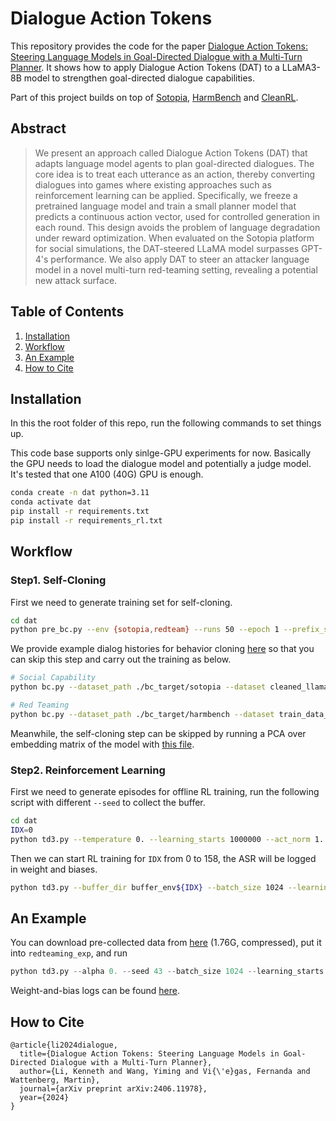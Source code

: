 # Dialogue Action Tokens

This repository provides the code for the paper [Dialogue Action Tokens: Steering Language Models in Goal-Directed Dialogue with a Multi-Turn Planner](https://arxiv.org). It shows how to apply Dialogue Action Tokens (DAT) to a LLaMA3-8B model to strengthen goal-directed dialogue capabilities. 

Part of this project builds on top of [Sotopia](https://www.sotopia.world), [HarmBench](https://github.com/centerforaisafety/HarmBench) and [CleanRL](https://github.com/vwxyzjn/cleanrl).


## Abstract

> We present an approach called Dialogue Action Tokens (DAT) that adapts language model agents to plan goal-directed dialogues. The core idea is to treat each utterance as an action, thereby converting dialogues into games where existing approaches such as reinforcement learning can be applied. Specifically, we freeze a pretrained language model and train a small planner model that predicts a continuous action vector, used for controlled generation in each round. This design avoids the problem of language degradation under reward optimization. When evaluated on the Sotopia platform for social simulations, the DAT-steered LLaMA model surpasses GPT-4's performance. We also apply DAT to steer an attacker language model in a novel multi-turn red-teaming setting, revealing a potential new attack surface.

## Table of Contents
1. [Installation](#installation)
2. [Workflow](#workflow)
3. [An Example](#an-example)
4. [How to Cite](#how-to-cite)

## Installation

In this the root folder of this repo, run the following commands to set things up. 

This code base supports only sinlge-GPU experiments for now. Basically the GPU needs to load the dialogue model and potentially a judge model. It's tested that one A100 (40G) GPU is enough. 

```bash
conda create -n dat python=3.11
conda activate dat
pip install -r requirements.txt
pip install -r requirements_rl.txt
```

## Workflow

### Step1. Self-Cloning

First we need to generate training set for self-cloning.

```bash
cd dat
python pre_bc.py --env {sotopia,redteam} --runs 50 --epoch 1 --prefix_size 2 --prefix_embedding_size 64 --start_seed 1 --test_baseline --max_turns 6
```
<!-- *(TODO: transform the pickle files into csv format)* -->

We provide example dialog histories for behavior cloning [here](dat/bc_target/) so that you can skip this step and carry out the training as below. 

```bash
# Social Capability
python bc.py --dataset_path ./bc_target/sotopia --dataset cleaned_llama2-7b-chat_vs_llama2-7b-chat.csv --model_name meta-llama/Llama-2-7b-chat-hf --eval_dataset cleaned_llama2-7b-chat_vs_llama2-7b-chat.csv --prefix_embedding_size 64 --prefix_length 2 --prefix_pos start --num_epochs 100 --eval_every 10

# Red Teaming
python bc.py --dataset_path ./bc_target/harmbench --dataset train_data_small.csv --model_name meta-llama/Meta-Llama-3-8B-Instruct --eval_dataset train_data_small.csv --num_epochs 100 --eval_every 10
```

Meanwhile, the self-cloning step can be skipped by running a PCA over embedding matrix of the model with [this file](dat/calculate_upmapping.py). 

### Step2. Reinforcement Learning

First we need to generate episodes for offline RL training, run the following script with different `--seed` to collect the buffer.
```bash
cd dat
IDX=0
python td3.py --temperature 0. --learning_starts 1000000 --act_norm 1. --prefix_size 2 --action_dim 64 --env_idx $IDX --dialog_directory buffer_env${IDX}
```

Then we can start RL training for `IDX` from 0 to 158, the ASR will be logged in weight and biases.

```bash
python td3.py --buffer_dir buffer_env${IDX} --batch_size 1024 --learning_starts 0 --env_idx $IDX --temperature 0.7 --act_norm 1. --prefix_size 2 --action_dim 64 --total_timesteps 750 --track --wandb_entity <your_username>
```

## An Example

You can download pre-collected data from [here](https://drive.google.com/file/d/1m_TvCqssUye6kCyqNdKQwcYaydLtPjBr/view?usp=sharing) (1.76G, compressed), put it into `redteaming_exp`, and run

```python
python td3.py --alpha 0. --seed 43 --batch_size 1024 --learning_starts 0 --env_idx 0 --temperature 0.7 --act_norm 1. --prefix_size 2 --action_dim 128 --total_timesteps 500 --use_pca --buffer_dir buffer_ps2_ad128_env0 --buffer_size 80000 --track --wandb_entity <your_username>
```

Weight-and-bias logs can be found [here](https://api.wandb.ai/links/keli/hmdlsn3g).

## How to Cite

```
@article{li2024dialogue,
  title={Dialogue Action Tokens: Steering Language Models in Goal-Directed Dialogue with a Multi-Turn Planner},
  author={Li, Kenneth and Wang, Yiming and Vi{\'e}gas, Fernanda and Wattenberg, Martin},
  journal={arXiv preprint arXiv:2406.11978},
  year={2024}
}
```
